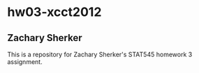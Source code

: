 # hw03-xcct2012
## Zachary Sherker
This is a repository for Zachary Sherker's STAT545 homework 3 assignment.
